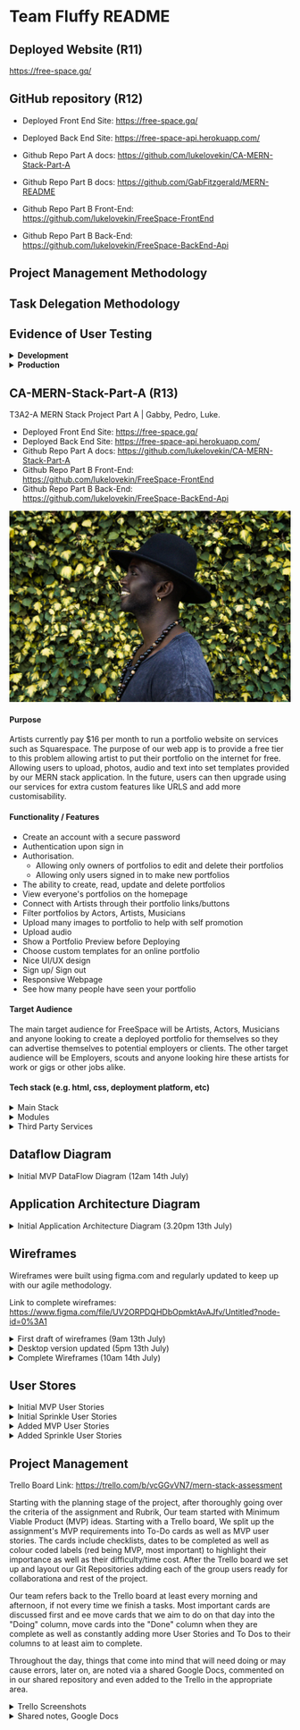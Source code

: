 # Team Fluffy README

## Deployed Website (R11)

https://free-space.gq/

## GitHub repository (R12)

- Deployed Front End Site: https://free-space.gq/

- Deployed Back End Site: https://free-space-api.herokuapp.com/

- Github Repo Part A docs: https://github.com/lukelovekin/CA-MERN-Stack-Part-A

- Github Repo Part B docs: https://github.com/GabFitzgerald/MERN-README

- Github Repo Part B Front-End: https://github.com/lukelovekin/FreeSpace-FrontEnd

- Github Repo Part B Back-End: https://github.com/lukelovekin/FreeSpace-BackEnd-Api

## Project Management Methodology



## Task Delegation Methodology



## Evidence of User Testing

<details closed>
<summary><strong>Development</strong></summary>



</details>

<details closed>
<summary><strong>Production</strong></summary>


User 1: successfully uploaded profile pic

User 2: Images on about page not displaying

User 3: i think current major issue is, user could create multiple portfolios, but since the second and after, the pictures and info are saved and link is "https://free-space.gq/portfolios/undefined" so not available to reuse,and after serveral portfolio, the linkable portfolio missing edit button

User 4 looks good.  Issues:  Some pictures not displaying on welcome page and about, in the edit portfolio page the button to update didn't do anything.  When i was logged out the url with my portfolio had a delete button.



</details>

## CA-MERN-Stack-Part-A (R13)

T3A2-A MERN Stack Project Part A | Gabby, Pedro, Luke.

- Deployed Front End Site: https://free-space.gq/
- Deployed Back End Site: https://free-space-api.herokuapp.com/
- Github Repo Part A docs: https://github.com/lukelovekin/CA-MERN-Stack-Part-A
- Github Repo Part B Front-End: https://github.com/lukelovekin/FreeSpace-FrontEnd
- Github Repo Part B Back-End: https://github.com/lukelovekin/FreeSpace-BackEnd-Api

![image](./docs/portfolio.webp)

#### Purpose

Artists currently pay $16 per month to run a portfolio website on services such as Squarespace.
The purpose of our web app is to provide a free tier to this problem allowing artist to put their portfolio on the internet for free. 
Allowing users to upload, photos, audio and text into set templates provided by our MERN stack application. In the future, users can then upgrade using our services for extra custom features like URLS and add more customisability.


#### Functionality / Features

- Create an account with a secure password
- Authentication upon sign in
- Authorisation.
    - Allowing only owners of portfolios to edit and delete their portfolios
    - Allowing only users signed in to make new portfolios
- The ability to create, read, update and delete portfolios
- View everyone's portfolios on the homepage
- Connect with Artists through their portfolio links/buttons
- Filter portfolios by Actors, Artists, Musicians
- Upload many images to portfolio to help with self promotion
- Upload audio
- Show a Portfolio Preview before Deploying
- Choose custom templates for an online portfolio
- Nice UI/UX design
- Sign up/ Sign out
- Responsive Webpage
- See how many people have seen your portfolio
<!-- Add more if we think of them -->

#### Target Audience

The main target audience for FreeSpace will be Artists, Actors, Musicians and anyone looking to create a deployed portfolio for themselves so they can advertise themselves to potential employers or clients. The other target audience will be Employers, scouts and anyone looking hire these artists for work or gigs or other jobs alike.

#### Tech stack (e.g. html, css, deployment platform, etc)

<details closed>
<summary>Main Stack</summary>

- Javascript
- MongoDB
- Express JS
- React
- Node JS
- HTML5 / SCSS
- Bootstrap
- VSCode
- Lucid Chart
- Trello

</details>

<details closed>
<summary>Modules</summary>

- Passport
- Axios
- React-Bootstrap
- React-Dom-Router
- Cors
- TBC if more to come (Part B)

</details>

<details closed>
<summary>Third Party Services</summary>

- Netlify (Front End/ Heroku Back end)
- Github
- AWS S3 Bucket
- Google Authentication
- Stripe 
</details>

## Dataflow Diagram

<details closed>
<summary>Initial MVP DataFlow Diagram (12am 14th July)</summary>

![dataflowdiagram](docs/dfd.JPG)

Notes: 
- Update as/if Apps/ Middleware/ Third Parties get added
</details>



## Application Architecture Diagram

<details closed>
<summary>Initial Application Architecture Diagram (3.20pm 13th July)</summary>

![AppArcDiagram](docs/aad.jpg)

Notes: 
- Update as/if Apps/ Middleware/ Third Parties get added
</details>

## Wireframes

Wireframes were built using figma.com and regularly updated to keep up with our agile methodology.

Link to complete wireframes: https://www.figma.com/file/UV2ORPDQHDbOpmktAvAJfv/Untitled?node-id=0%3A1

<details closed>
<summary>First draft of wireframes (9am 13th July)</summary>

![WireFrames1](docs/wireframes1.png)

Notes:
- revise industry standard UI/UX
- complete relationships between screens
- focus on  space distribution, content prioritisation, and users intended actions
- add navbar for: sign up, login, home, logout

</details>

<details closed>
<summary>Desktop version updated (5pm 13th July)</summary>

![WireFrames2](docs/wireframes2.png)

This version is complete prototyping and features for desktop version. Logout buttons added to most pages.
Notes:
- need to also complete desktop and mobile versions
- more design and color elements may be nice to add if time permits 

</details>

<details closed>
<summary>Complete Wireframes (10am 14th July)</summary>

![WireFrames3](docs/wireframes3.png)

Prototyping for all screen sizes complete. Mobile and tablet logout buttons added. Login page added to mobile and tablet. Some annotations added for more clarity.

</details>

## User Stores

<details closed>
<summary>Initial MVP User Stories</summary>

- As an artist, I want to be able to login, so that I can create edit and delete my portfolio
- As an artist I want to create an account and portfolio, so I can advirtise my art/music/acting experience
- As an employer / potential client, I want to view an artist's portfolio to see their work
- As an artist I want to preview my portfolio before deploying it to make sure it looks good
- As an artist I want to upload my bio to my portfolio page so people can read about my career
- As an artist I want the option of adding photos to my portfolio to show my work/headshots/band members
- As an artist I want to show how I can be contacted on my portfolio (social media links, email) to share and expand my network
- As an artist I want to select an attractive template to build my portfolio so I can make my portfolio look good
- As an artist I want my account to have a Secure Login so my information can't be changed or destroyed
- As a user, I want a nice design intuitive /UI/UX experience
- As a user, I want to access basic information about the site to make sure how it works
- As a Artist I want my page responsive so the web page will display nicely and will provide a quality user experience

</details>

</details>

<details closed>
<summary> Initial Sprinkle User Stories</summary>


- As a user, I want to choose a filter of actors, artist, musicians to view only
- As an artist I want to share my portfolio with potential employers/clients so I can expand my work
- As an artist I want to see how many people looked my portfolio so I can an idea of how many people are looking at my portfolio

</details>

<details closed>
<summary>Added MVP User Stories</summary>

- TBC
</details>

<details closed>
<summary>Added Sprinkle User Stories</summary>

- TBC
</details>

## Project Management

Trello Board Link: https://trello.com/b/vcGGvVN7/mern-stack-assessment

Starting with the planning stage of the project, after thoroughly going over the criteria of the assignment and Rubrik, Our team started with Minimum Viable Product (MVP) ideas. Starting with a Trello board, We split up the assignment's MVP requirements into To-Do cards as well as MVP user stories. The cards include checklists, dates to be completed as well as colour coded labels (red being MVP, most important) to highlight their importance as well as their difficulty/time cost. After the Trello board we set up and layout our Git Repositories adding each of the group users ready for collaborationa and rest of the project. 

Our team refers back to the Trello board at least every morning and afternoon, if not every time we finish a tasks.  Most important cards are discussed first and ee move cards that we aim to do on that day into the "Doing" column, move cards into the "Done" column when they are complete as well as constantly adding more User Stories and To Dos to their columns to at least aim to complete.

Throughout the day, things that come into mind that will need doing or may cause errors, later on, are noted via a shared Google Docs, commented on in our shared repository and even added to the Trello in the appropriate area.

<details closed>
<summary>Trello Screenshots</summary>


<details closed>
<summary>Planning Stage</summary>

![trello](./docs/trello1.PNG)

</details>

<details closed>
<summary>Day 1</summary>

![trello day 1](./docs/trello2.JPG)

</details>

<details closed>
<summary>Last day of Part A</summary>

![trello day 2](./docs/trello5.JPG)

</details>

</details>

<details closed>
<summary>Shared notes, Google Docs</summary>

![shared notes](./docs/notes.JPG)

</details>
